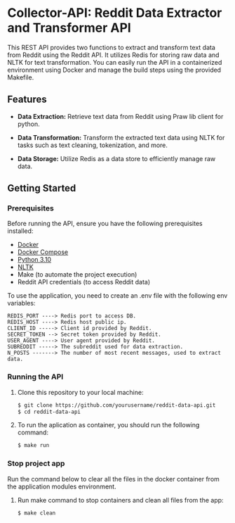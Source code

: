 # Collector-API: Reddit Data Extractor and Transformer API

This REST API provides two functions to extract and transform text data from Reddit using the Reddit API. It utilizes Redis for storing raw data and NLTK for text transformation. You can easily run the API in a containerized environment using Docker and manage the build steps using the provided Makefile.

## Features

- **Data Extraction:** Retrieve text data from Reddit using Praw lib client for python.

- **Data Transformation:** Transform the extracted text data using NLTK for tasks such as text cleaning, tokenization, and more.

- **Data Storage:** Utilize Redis as a data store to efficiently manage raw data.

## Getting Started

### Prerequisites

Before running the API, ensure you have the following prerequisites installed:

- [Docker](https://docs.docker.com/get-docker/)
- [Docker Compose](https://docs.docker.com/compose/install/)
- [Python 3.10](https://www.python.org/downloads/)
- [NLTK](https://www.nltk.org/install.html)
- Make (to automate the project execution)
- Reddit API credentials (to access Reddit data)

To use the application, you need to create an .env file with the following env variables:
```
REDIS_PORT ----> Redis port to access DB.
REDIS_HOST ----> Redis host public ip.
CLIENT_ID -----> Client id provided by Reddit.
SECRET_TOKEN --> Secret token provided by Reddit.
USER_AGENT ----> User agent provided by Reddit.
SUBREDDIT -----> The subreddit used for data extraction.
N_POSTS -------> The number of most recent messages, used to extract data.
```
### Running the API

1. Clone this repository to your local machine:

   ```bash
   $ git clone https://github.com/yourusername/reddit-data-api.git
   $ cd reddit-data-api
   ```

2. To run the aplication as container, you should run the following command:
    ```bash
    $ make run
    ```
### Stop project app

Run the command below to clear all the files in the docker container from the application modules environment.

1. Run make command to stop containers and clean all files from the app:
    ```bash
    $ make clean
    ```